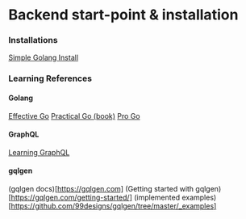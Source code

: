 # Backend start-point & installation


### Installations
[Simple Golang Install](https://go.dev/doc/install)


### Learning References

#### Golang
[Effective Go](https://go.dev/doc/effective_go)
[Practical Go (book)](https://learning.oreilly.com/library/view/practical-go/9781119773818/)
[Pro Go](https://learning.oreilly.com/library/view/pro-go-the/9781484273555/)

#### GraphQL
[Learning GraphQL](https://learning.oreilly.com/library/view/learning-graphql/9781492030706/)

#### gqlgen
(gqlgen docs)[https://gqlgen.com]
(Getting started with gqlgen)[https://gqlgen.com/getting-started/]
(implemented examples)[https://github.com/99designs/gqlgen/tree/master/_examples]
